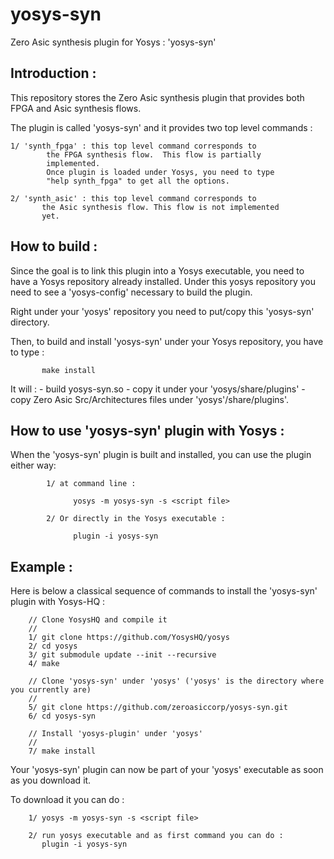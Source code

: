 # yosys-syn
Zero Asic synthesis plugin for Yosys : 'yosys-syn'

Introduction :
------------
This repository stores the Zero Asic synthesis plugin that provides both FPGA and Asic synthesis flows.

The plugin is called 'yosys-syn' and it provides two top level commands : 

	1/ 'synth_fpga' : this top level command corresponds to 
            the FPGA synthesis flow.  This flow is partially 
            implemented. 
            Once plugin is loaded under Yosys, you need to type 
            "help synth_fpga" to get all the options.

	2/ 'synth_asic' : this top level command corresponds to 
           the Asic synthesis flow. This flow is not implemented 
           yet.

How to build :
-------------
Since the goal is to link this plugin into a Yosys executable, you need to have a Yosys repository already installed. Under this yosys repository you need to see a 'yosys-config' necessary to build the plugin.

Right under your 'yosys' repository you need to put/copy this 'yosys-syn' directory.

Then, to build and install 'yosys-syn' under your Yosys repository, you have to type :

           make install

It will : 
	- build yosys-syn.so
        - copy it under your 'yosys/share/plugins'
        - copy Zero Asic Src/Architectures files under 'yosys'/share/plugins'.

How to use 'yosys-syn' plugin with Yosys :
------------------------------------------
When the 'yosys-syn' plugin is built and installed, you can use the plugin either way: 

            1/ at command line : 

                  yosys -m yosys-syn -s <script file>

            2/ Or directly in the Yosys executable : 

                  plugin -i yosys-syn
               

Example : 
--------

Here is below a classical sequence of commands to install the 'yosys-syn' plugin with Yosys-HQ : 

        // Clone YosysHQ and compile it
        //
        1/ git clone https://github.com/YosysHQ/yosys
        2/ cd yosys
        3/ git submodule update --init --recursive
        4/ make

        // Clone 'yosys-syn' under 'yosys' ('yosys' is the directory where you currently are)
        //
        5/ git clone https://github.com/zeroasiccorp/yosys-syn.git
        6/ cd yosys-syn
        
        // Install 'yosys-plugin' under 'yosys'
        //
        7/ make install

Your 'yosys-syn' plugin can now be part of your 'yosys' executable as soon as you download it.

To download it you can do :
  
        1/ yosys -m yosys-syn -s <script file> 

        2/ run yosys executable and as first command you can do :
           plugin -i yosys-syn

   
